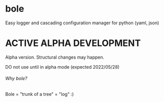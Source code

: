 # bole
Easy logger and cascading configuration manager for python (yaml, json)

# ACTIVE ALPHA DEVELOPMENT

Alpha version. Structural changes may happen.

DO not use until in alpha mode (expected 2022/05/28)

###### Why bole?
Bole = "trunk of a tree" = "log" :)
